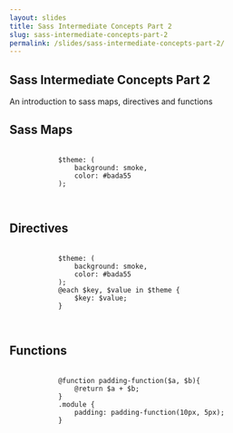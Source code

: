 ```yaml
---
layout: slides
title: Sass Intermediate Concepts Part 2
slug: sass-intermediate-concepts-part-2
permalink: /slides/sass-intermediate-concepts-part-2/
---
```



<section>
	<h2>Sass Intermediate Concepts Part 2</h2>
	<p>An introduction to sass maps, directives and functions</p>
</section>

<section>
	<h2>Sass Maps</h2>
	<pre>
		<code>
			$theme: (
				background: smoke,
				color: #bada55
			);
		</code>
	</pre>
</section>

<section>
	<h2>Directives</h2>
	<pre>
		<code>
			$theme: (
				background: smoke,
				color: #bada55
			);
			@each $key, $value in $theme {
				$key: $value;
			}
		</code>
	</pre>
</section>

<section>
	<h2>Functions</h2>
	<pre>
		<code>
			@function padding-function($a, $b){
				@return $a + $b;
			}
			.module {
				padding: padding-function(10px, 5px);
			}
		</code>
	</pre>
</section>
